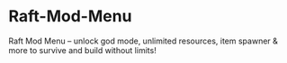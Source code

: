 # Raft-Mod-Menu
Raft Mod Menu – unlock god mode, unlimited resources, item spawner &amp; more to survive and build without limits!
